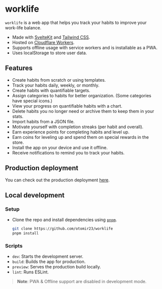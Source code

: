 # worklife

`worklife` is a web app that helps you track your habits to improve your work-life balance.

- Made with [SvelteKit](https://kit.svelte.dev) and [Tailwind CSS](https://tailwindcss.com).
- Hosted on [Cloudflare Workers](https://cloudflare.com/workers).
- Supports offline usage with service workers and is installable as a PWA.
- Uses localStorage to store user data.

## Features

- Create habits from scratch or using templates.
- Track your habits daily, weekly, or monthly.
- Create habits with quantifiable targets.
- Assign categories to habits for better organization. (Some categories have special icons.)
- View your progress on quantifiable habits with a chart.
- Delete habits you no longer need or archive them to keep them in your stats.
- Import habits from a JSON file.
- Motivate yourself with completion streaks (per habit and overall).
- Earn experience points for completing habits and level up.
- Earn coins for leveling up and spend them on special rewards in the store.
- Install the app on your device and use it offline.
- Receive notifications to remind you to track your habits.

## Production deployment

You can check out the production deployment [here](https://prod24.otomir23.me/).

## Local development

### Setup
- Clone the repo and install dependencies using [`pnpm`](https://pnpm.io).
  ```bash
  git clone https://github.com/otomir23/worklife
  pnpm install
  ```

### Scripts

- `dev`: Starts the development server.
- `build`: Builds the app for production.
- `preview`: Serves the production build locally.
- `lint`: Runs ESLint.

> **Note**: PWA & Offline support are disabled in development mode.
